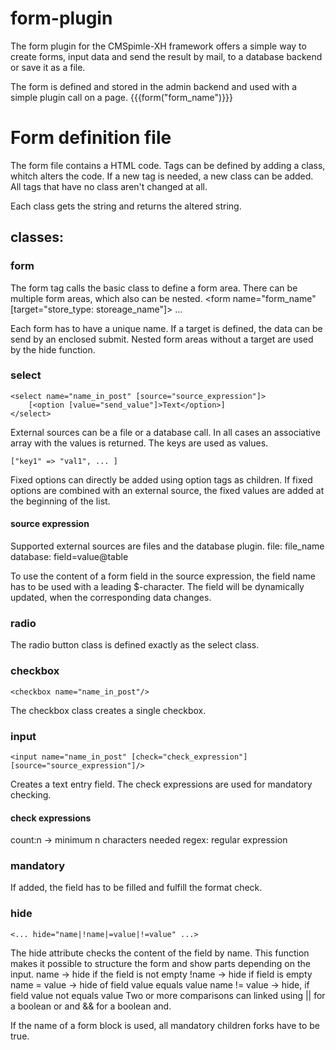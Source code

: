 # form-plugin
The form plugin for the CMSpimle-XH framework offers a simple way to create forms, input data and send the result by mail, to a database backend or save it as a file.

The form is defined and stored in the admin backend and used with a simple plugin call on a page.
	{{{form("form_name")}}}

# Form definition file

The form file contains a HTML code. Tags can be defined by adding a class, whitch alters the code. If a new tag is needed, a new class can be added. All tags that have no class aren't changed at all.

Each class gets the string and returns the altered string.

## classes:

### form
The form tag calls the basic class to define a form area. There can be multiple form areas, which also can be nested.
	<form name="form_name" [target="store_type: storeage_name"]>
		...
	</form>

Each form has to have a unique name. If a target is defined, the data can be send by an enclosed submit. Nested form areas without a target are used by the hide function.

### select
	<select name="name_in_post" [source="source_expression"]>
		[<option [value="send_value"]>Text</option>]
	</select>

External sources can be a file or a database call. In all cases an associative array with the values is returned. The keys are used as values.

	["key1" => "val1", ... ]

Fixed options can directly be added using option tags as children. If fixed options are combined with an external source, the fixed values are added at the beginning of the list.

#### source expression
Supported external sources are files and the database plugin.
	file: file_name
	database: field=value@table

To use the content of a form field in the source expression, the field name has to be used with a leading $-character. The field will be dynamically updated, when the corresponding data changes.

### radio
The radio button class is defined exactly as the select class.

### checkbox
	<checkbox name="name_in_post"/>
The checkbox class creates a single checkbox.

### input
	<input name="name_in_post" [check="check_expression"] [source="source_expression"]/>
Creates a text entry field. The check expressions are used for mandatory checking. 

#### check expressions
count:n -> minimum n characters needed
regex: regular expression

### mandatory
If added, the field has to be filled and
fulfill the format check.

### hide
	<... hide="name|!name|=value|!=value" ...>
The hide attribute checks the content of the field by name. This function makes it possible to structure the form and show parts depending on the input.
	name -> hide if the field is not empty
	!name -> hide if field is empty
	name = value -> hide of field value equals value
	name != value -> hide, if field value not equals value
Two or more comparisons can linked using || for a boolean or and && for a boolean and.

If the name of a form block is used, all mandatory children forks have to be true.